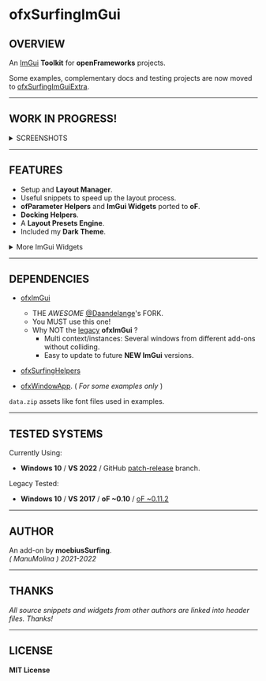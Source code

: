 ofxSurfingImGui
=============================

## OVERVIEW

An [ImGui](https://github.com/ocornut/imgui) **Toolkit** for **openFrameworks** projects.  

Some examples, complementary docs and testing projects are now moved to [ofxSurfingImGuiExtra](https://github.com/moebiussurfing/ofxSurfingImGuiExtra).  

---

## WORK IN PROGRESS!

<details>
  <summary>SCREENSHOTS</summary>
  <p>

[Examples Screenshots](https://github.com/moebiussurfing/ofxSurfingImGui/tree/master/Examples)  

#### Widgets & Layout Engine

![](https://github.com/moebiussurfing/ofxSurfingImGuiExtra/blob/master/readme_media/image/1_Widgets_Sliders2.PNG)  

#### Layout Presets Engine

![](https://github.com/moebiussurfing/ofxSurfingImGuiExtra/blob/master/readme_media/gif/3_0_Layout_Docking2.gif)  
  </p>
</details>

---

## FEATURES 

- Setup and **Layout Manager**.
- Useful snippets to speed up the layout process.  
- **ofParameter Helpers** and **ImGui Widgets** ported to **oF**.
- **Docking Helpers**.
- A **Layout Presets Engine**.
- Included my **Dark Theme**.

<details>
  <summary>More ImGui Widgets</summary>
  <p>

  - Big Toggles and Buttons
  - Vertical and Horizontal Sliders
  - Range Sliders
  - Styled Knobs
  - Inactive, hidden, locked widgets
  - Show or hide labels and values
  - DearWidgets
  - Gradient Color Designer
  - Matrix Selector
  - Progress bars and waiting spinners
  - Files Browser
  - Curve Editors
  - Mouse Wheel control
  </p>
</details>

---

## DEPENDENCIES
* [ofxImGui](https://github.com/Daandelange/ofxImGui/)  
  - THE _AWESOME_ [@Daandelange](https://github.com/Daandelange)'s FORK.
  - You MUST use this one!  
  - Why NOT the [legacy](https://github.com/jvcleave/ofxImGui) **ofxImGui** ? 
    - Multi context/instances: Several windows from different add-ons without colliding.  
    - Easy to update to future **NEW ImGui** versions.  


* [ofxSurfingHelpers](https://github.com/moebiussurfing/ofxSurfingHelpers)
* [ofxWindowApp](https://github.com/moebiussurfing/ofxWindowApp). ( _For some examples only_ )

`data.zip` assets like font files used in examples.  

---

## TESTED SYSTEMS

Currently Using:  
- **Windows 10** / **VS 2022** / GitHub [patch-release](https://github.com/openframeworks/openFrameworks/tree/patch-release) branch.  

Legacy Tested:  
- **Windows 10** / **VS 2017** / **oF ~0.10** / [oF ~0.11.2](https://github.com/openframeworks/openFrameworks/releases/download/0.11.2/of_v0.11.2_vs2017_release.zip)

---

## AUTHOR
An add-on by **moebiusSurfing**.  
*( ManuMolina ) 2021-2022*  

---

## THANKS
_All source snippets and widgets from other authors are linked into header files. Thanks!_

---

## LICENSE
**MIT License**
